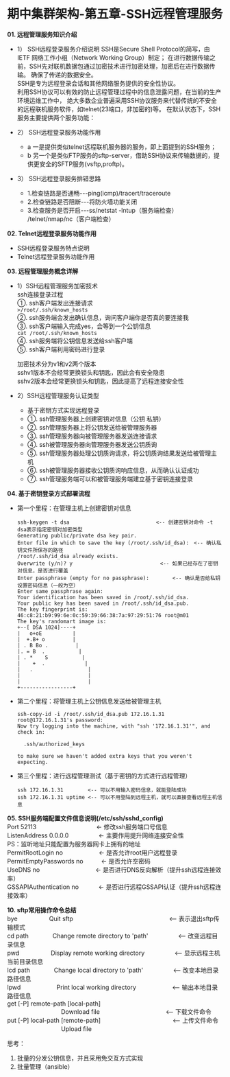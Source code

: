 
期中集群架构-第五章-SSH远程管理服务
======================================================================

__01. 远程管理服务知识介绍__<br>
- 1） SSH远程登录服务介绍说明
        SSH是Secure Shell Protocol的简写，由 IETF 网络工作小组（Network Working Group）制定；
		在进行数据传输之前，SSH先对联机数据包通过加密技术进行加密处理，加密后在进行数据传输。
		确保了传递的数据安全。<br>
        SSH是专为远程登录会话和其他网络服务提供的安全性协议。<br>
		利用SSH协议可以有效的防止远程管理过程中的信息泄露问题，在当前的生产环境运维工作中，
		绝大多数企业普遍采用SSH协议服务来代替传统的不安全的远程联机服务软件，如telnet(23端口，非加密的)等。
		在默认状态下，SSH服务主要提供两个服务功能：<br>

- 2） SSH远程登录服务功能作用<br>
    - a 一是提供类似telnet远程联机服务器的服务，即上面提到的SSH服务；
    - b 另一个是类似FTP服务的sftp-server，借助SSH协议来传输数据的，提供更安全的SFTP服务(vsftp,proftp)。

- 3） SSH远程登录服务排错思路
    - 1.检查链路是否通畅---ping(icmp)/tracert/traceroute
    - 2.检查链路是否阻断---将防火墙功能关闭
    - 3.检查服务是否开启---ss/netstat -lntup（服务端检查）    /telnet/nmap/nc（客户端检查）

__02. Telnet远程登录服务功能作用__<br>
- SSH远程登录服务特点说明<br>
- Telnet远程登录服务功能作用<br>

__03. 远程管理服务概念详解__<br>
- 1）SSH远程管理服务加密技术<br>
	ssh连接登录过程<br>
	①. ssh客户端发出连接请求<br>
	    ``>/root/.ssh/known_hosts``<br>
	②. ssh服务端会发出确认信息，询问客户端你是否真的要连接我<br>
	③. ssh客户端输入完成yes，会等到一个公钥信息<br>
	    ``cat /root/.ssh/known_hosts``<br>
	④. ssh服务端将公钥信息发送给ssh客户端<br>
	⑤. ssh客户端利用密码进行登录<br>

    加密技术分为v1和v2两个版本    <br>
	sshv1版本不会经常更换锁头和钥匙，因此会有安全隐患<br>
	sshv2版本会经常更换锁头和钥匙，因此提高了远程连接安全性<br>

- 2）SSH远程管理服务认证类型<br>
    - 基于密钥方式实现远程登录<br>
    - ①. ssh管理服务器上创建密钥对信息（公钥 私钥）
    - ②. ssh管理服务器上将公钥发送给被管理服务器
    - ③. ssh管理服务器向被管理服务器发送连接请求
    - ④. ssh被管理服务器向管理服务器发送公钥质询
    - ⑤. ssh管理服务器处理公钥质询请求，将公钥质询结果发送给被管理主机
    - ⑥. ssh被管理服务器接收公钥质询响应信息，从而确认认证成功
    - ⑦. ssh管理服务端可以和被管理服务端建立基于密钥连接登录

__04. 基于密钥登录方式部署流程__<br>
- 第一个里程：在管理主机上创建密钥对信息
    ```
    ssh-keygen -t dsa　　　　　　　　　　　　　　　　　<-- 创建密钥对命令 -t dsa表示指定密钥对加密类型
    Generating public/private dsa key pair.
    Enter file in which to save the key (/root/.ssh/id_dsa):　<-- 确认私钥文件所保存的路径
    /root/.ssh/id_dsa already exists.
    Overwrite (y/n)? y 　　　　　　　　　　　　　　　　 <-- 如果已经存在了密钥对信息，是否进行覆盖
    Enter passphrase (empty for no passphrase):　　　　 <-- 确认是否给私钥设置密码信息（一般为空）
    Enter same passphrase again:
    Your identification has been saved in /root/.ssh/id_dsa.
    Your public key has been saved in /root/.ssh/id_dsa.pub.
    The key fingerprint is:
    46:c8:21:b9:99:6e:0c:59:39:66:38:7a:97:29:51:76 root@m01
    The key's randomart image is:
    +--[ DSA 1024]----+
    |   o+oE          |
    |  +.B+ o         |
    | . B Bo .         |
    |. = B  .           |
    | . *    S           |
    |    +  .             |
    |   .                  |
    |                      |
    |                      |
    +-----------------+
    ```

- 第二个里程：将管理主机上公钥信息发送给被管理主机<br>
    ```
    ssh-copy-id -i /root/.ssh/id_dsa.pub 172.16.1.31
    root@172.16.1.31's password:
    Now try logging into the machine, with "ssh '172.16.1.31'", and check in:

      .ssh/authorized_keys

    to make sure we haven't added extra keys that you weren't expecting.
    ```

- 第三个里程：进行远程管理测试（基于密钥的方式进行远程管理）
    ```
    ssh 172.16.1.31        <-- 可以不用输入密码信息，就能登陆成功
    ssh 172.16.1.31 uptime <-- 可以不用登陆到远程主机，就可以直接查看远程主机信息
    ```
__05. SSH服务端配置文件信息说明(/etc/ssh/sshd_config)__<br>
    Port 52113　　　　　　　　　　<- 修改ssh服务端口号信息<br>
	ListenAddress 0.0.0.0　　　　　<- 主要作用提升网络连接安全性<br>
    PS：监听地址只能配置为服务器网卡上拥有的地址<br>
    PermitRootLogin no　　　　　　<- 是否允许root用户远程登录<br>
    PermitEmptyPasswords no　　　<- 是否允许空密码<br>
    UseDNS no 　　　　　　　　　<- 是否进行DNS反向解析（提升ssh远程连接效率）<br>
    GSSAPIAuthentication no	　　　<- 是否进行远程GSSAPI认证（提升ssh远程连接效率）<br>

__10. sftp常用操作命令总结__<br>
    bye　　　　　 Quit sftp　　　　　　　　　　　　　　　　<-- 表示退出sftp传输模式<br>
	cd path　　　　Change remote directory to 'path'　　　　　<-- 改变远程目录信息<br>
    pwd　　　　　 Display remote working directory　　　　　<-- 显示远程主机当前目录信息<br>
	lcd path　　　　Change local directory to 'path'　　　　　<-- 改变本地目录路径信息<br>
	lpwd　　　　　　Print local working directory　　　　　　<-- 输出本地目录路径信息<br>
	get [-P] remote-path [local-path]<br>
	　　　　　　　　　Download file　　　　　　　　　　　<-- 下载文件命令<br>
	put [-P] local-path [remote-path]　　　　　　　　　　　　<-- 上传文件命令<br>
	　　　　　　　　　Upload file

   思考：
   01. 批量的分发公钥信息，并且采用免交互方式实现
   02. 批量管理（ansible）
























